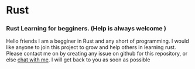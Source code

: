 # Rust
### Rust Learning for begginers. (Help is always welcome )
 
 Hello friends I am a begginer in Rust and any short of programming.
 I would like anyone to join this project to grow and help others in learning rust. Please contact me on by creating any issue on github for this repository, or else [chat with me]. I will get back to you as soon as possible
 
 [//]: #
 [chat with me]:<https://api.whatsapp.com/send?phone=919974009509&text=Hey!%20I%20would520like520to%20contribute%20on%20github.>
